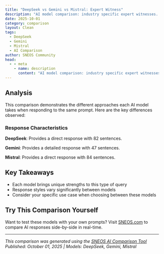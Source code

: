 ```yaml
---
title: "DeepSeek vs Gemini vs Mistral: Expert Witness"
description: "AI model comparison: industry specific expert witnesses..."
date: 2025-10-01
category: comparison
layout: Clean
tags:
  - DeepSeek
  - Gemini
  - Mistral
  - AI Comparison
author: SNEOS Community
head:
  - - meta
    - name: description
      content: "AI model comparison: industry specific expert witnesses..."
---
```


<ChatComparison
  title="DeepSeek vs Gemini vs Mistral: Expert Witness"
  prompt="industry specific expert witnesses"
  :responses='{
    "DeepSeek": "Of course. This is an excellent and complex topic. Industry-specific expert witnesses are professionals with deep, specialized knowledge and experience in a particular field or sector. They are hired to provide objective, evidence-based opinions in legal disputes to help judges and juries understand complex issues outside of common knowledge.\n\nHere is a comprehensive breakdown of industry-specific expert witnesses, including their roles, common industries, and how to work with them.\n\n### The Core Role of an Industry-Specific Expert Witness\n\nTheir primary function is to bridge the knowledge gap between a technical industry and the legal system. Their duties typically fall into three phases:\n\n1.  **Case Analysis \u0026 Report Writing:** They review case materials, form an independent opinion, and produce a detailed written report outlining their findings, the basis for their opinions, and their conclusions.\n2.  **Deposition Testimony:** They give sworn, out-of-court testimony that can be used in discovery or to prepare for trial. This is where the opposing counsel tests their opinions and credibility.\n3.  **Trial Testimony:** They present their opinions in court, explaining complex concepts in a clear, understandable way and withstanding cross-examination.\n\n---\n\n### Common Industries and Specific Expert Types\n\nHere are some of the most frequent industries that rely on expert witnesses, with examples of specific expert roles.\n\n#### 1. Construction \u0026 Engineering\n*   **Construction Defects Expert:** Investigates failures in building materials, design, or workmanship (e.g., leaking roofs, foundation cracks).\n*   **Delay \u0026 Disruption Expert (Scheduling Expert):** Analyzes project schedules to determine the cause and cost impact of project delays, often using software like Primavera P6.\n*   **Civil/Structural Engineer:** Opines on the structural integrity of buildings, bridges, and other infrastructure.\n*   **Construction Safety Expert:** Testifies on whether a construction site adhered to OSHA standards and industry safety practices.\n\n#### 2. Healthcare \u0026 Medical\n*   **Standard of Care Expert (Medical Malpractice):** A licensed physician in the same specialty who testifies whether the defendant\u0027s care met or fell below the accepted medical standard.\n*   **Life Care Planner:** Develops a detailed plan and cost analysis for the lifelong medical and support needs of a catastrophically injured person.\n*   **Toxicologist:** Determines the effects of chemicals, drugs, or poisons on the human body.\n*   **Hospital Administration Expert:** Opines on hospital policies, procedures, and staffing adequacy.\n\n#### 3. Finance \u0026 Economics\n*   **Forensic Accountant:** Traces funds, uncovers fraud, and investigates complex financial transactions.\n*   **Business Valuation Expert:** Determines the economic value of a business or business interest, crucial in shareholder disputes or divorces.\n*   **Economist:** Calculates economic damages, such as lost wages or profits, and analyzes market trends.\n*   **Securities Fraud Expert:** Testifies on the standard practices in the securities industry and whether they were breached.\n\n#### 4. Technology \u0026 IT\n*   **Cybersecurity Expert:** Investigates data breaches, opines on whether security measures were reasonable, and assesses damages.\n*   **Software Development Expert:** Testifies on software project management, coding standards, and whether a product was fit for its intended purpose.\n*   **IT \u0026 Network Infrastructure Expert:** Opines on system failures, data loss, and technology performance issues.\n*   **Patent Expert (in specific tech domains):** A technical expert with deep knowledge in a field like semiconductors or telecommunications who can explain a patent\u0027s intricacies.\n\n#### 5. Manufacturing \u0026 Industrial\n*   **Product Liability Expert:** Evaluates whether a product was defectively designed, manufactured, or had inadequate warnings or instructions.\n*   **Materials Scientist:** Analyzes the properties and failures of metals, polymers, ceramics, etc.\n*   **Industrial Engineer/Ergonomist:** Opines on workplace design, assembly line processes, and repetitive stress injuries.\n*   **Machinery \u0026 Equipment Expert:** Testifies on the proper operation, maintenance, and safety of industrial machinery.\n\n#### 6. Energy \u0026 Environmental\n*   **Geologist/Petroleum Engineer:** Opines on oil and gas extraction, reservoir management, and lease agreements.\n*   **Environmental Scientist/Engineer:** Investigates contamination, assesses remediation costs, and testifies on regulatory compliance (e.g., EPA regulations).\n*   **Renewable Energy Expert:** Provides expertise on solar, wind, or other alternative energy projects and technologies.\n\n#### 7. Transportation\n*   **Accident Reconstructionist:** Uses physics and engineering principles to determine how a vehicle, maritime, or aviation accident occurred.\n*   **Trucking \u0026 Logistics Expert:** Opines on Federal Motor Carrier Safety Regulations (FMCSRs), hours-of-service rules, and industry standards.\n*   **Maritime Expert (Captain, Naval Architect):** Testifies on nautical rules of the road, ship operations, and vessel seaworthiness.\n*   **Aviation Expert (Pilot, Aerospace Engineer):** Opines on pilot performance, air traffic control, aircraft maintenance, and design.\n\n---\n\n### Key Qualifications to Look For\n\nWhen selecting an industry-specific expert, look for a combination of:\n\n*   **Formal Education \u0026 Credentials:** Advanced degrees (Ph.D., MBA, MD, PE) and relevant professional certifications (CPA, CSP, etc.).\n*   **Hands-On Industry Experience:** A long and successful career *in the industry* is often more valuable than pure academic knowledge. They need to know how things are done in the \u0022real world.\u0022\n*   **Publications \u0026 Speaking Engagements:** A history of publishing articles, speaking at conferences, or teaching establishes them as a thought leader.\n*   **Previous Testimony Experience:** While not always mandatory, experience in depositions and trials is a huge plus. They must be able to communicate effectively and remain calm under pressure.\n*   **Impeccable Credibility and Objectivity:** The expert\u0027s primary duty is to the truth, not to the party who hired them. Any perception of bias can destroy their credibility.\n\n---\n\n### How to Find and Engage an Expert Witness\n\n1.  **Specialized Expert Witness Firms:** Many consulting firms specialize in providing vetted experts across numerous industries (e.g., Secretariat, Robson Forensic, J.S. Held).\n2.  **Legal Referral Networks:** Ask colleagues in your legal field for recommendations.\n3.  **Industry Associations:** Professional organizations often have directories or can make referrals (e.g., American College of Surgeons, American Institute of CPAs).\n4.  **University Professors:** Academics are often sought for their deep theoretical knowledge.\n5.  **Online Expert Directories:** Databases like the **Expert Pages**, **JurisPro**, or **Round Table Group** can be a starting point.\n\n**Crucial Step:** Once you identify a candidate, conduct a thorough conflicts check and review their CV, prior testimony transcripts, and publications to assess their suitability and potential vulnerabilities.\n\nIn summary, industry-specific expert witnesses are indispensable in modern litigation, translating complex, specialized knowledge into actionable insights for the justice system. Choosing the right one can be the single most important factor in the outcome of a technically complex case.",
    "Gemini": "You\u0027re looking for expert witnesses in specific industries. Here\u0027s a breakdown of how to think about this and what resources are available:\n\n**Why You Need an Industry-Specific Expert Witness**\n\n*   **Credibility:**  Industry-specific experts are vital for demonstrating the nuances, best practices, and potential deviations from accepted norms within a particular field. Their testimony carries significant weight because they are seen as knowledgeable and experienced in the area in question.\n*   **Technical Explanation:** Many cases involve complex technical details that require clarification for a judge or jury. An expert can translate jargon and processes into understandable terms.\n*   **Establishing Standards of Care:**  Experts can define the appropriate standards of care, best practices, and industry norms relevant to the case. This is crucial in cases involving negligence or liability.\n*   **Offering Opinions:**  Expert witnesses can provide opinions based on their expertise, which is often critical in determining the outcome of a case. They can analyze evidence, provide assessments, and draw conclusions that a layperson would not be qualified to make.\n*   **Supporting or Refuting Claims:** They can support or refute claims made by the opposing party by providing analysis, data, and industry insights.\n*   **Damage Assessment:** In cases involving damages, an industry-specific expert can assess the extent of the damages and provide opinions on the financial impact.\n\n**Common Industries Requiring Expert Witnesses:**\n\nThis list is not exhaustive, but it covers many common areas:\n\n*   **Medical:** Physicians (various specialties), nurses, pharmacists, medical device experts, hospital administrators, mental health professionals\n*   **Engineering:** Civil, mechanical, electrical, chemical, structural, environmental, geotechnical, automotive\n*   **Construction:** General contractors, architects, engineers, safety experts, cost estimators, inspectors\n*   **Finance:** Accountants, economists, financial analysts, appraisers, investment advisors, banking experts\n*   **Real Estate:** Appraisers, brokers, property managers, developers, land use planners\n*   **Technology:** Software developers, cybersecurity experts, data scientists, network engineers, IT consultants\n*   **Manufacturing:** Process engineers, quality control experts, safety engineers, product designers\n*   **Transportation:** Trucking safety experts, aviation experts, railroad experts, maritime experts, accident reconstructionists\n*   **Oil and Gas:** Geologists, petroleum engineers, drilling experts, pipeline experts, safety experts\n*   **Environmental:** Environmental scientists, toxicologists, remediation specialists, regulatory compliance experts\n*   **Intellectual Property:** Patent attorneys, technology experts, trademark specialists, copyright experts\n*   **Insurance:** Actuaries, underwriters, claims adjusters, insurance brokers, risk management experts\n*   **Agriculture:** Agronomists, crop specialists, livestock experts, agricultural economists\n*   **Food Science:** Food safety experts, nutritionists, food processing experts\n\n**Where to Find Industry-Specific Expert Witnesses:**\n\n*   **Expert Witness Directories and Databases:**\n    *   **SEAK\u0027s National Directory of Expert Witnesses:** One of the most comprehensive directories.\n    *   **JurisPro:** A well-known and widely used directory.\n    *   **Expert Institute:** Offers a curated network of experts and case strategy consulting.\n    *   **TASA (Technical Advisory Service for Attorneys):** Claims to be the oldest and largest expert referral service.\n    *   **ALM Experts:** A directory from ALM Media, publisher of legal publications.\n    *   **Zintro:** Connects you with experts across many industries (may not be specifically legal focused, but still useful for finding subject matter experts).\n    *   **LinkedIn:**  While not specifically for expert witnesses, you can search for professionals with specific skills and experience within the relevant industry.  Be prepared to do thorough vetting.\n*   **Professional Associations:** Many industries have professional associations that can provide referrals to qualified experts.  For example:\n    *   **American Medical Association (AMA)**\n    *   **American Society of Civil Engineers (ASCE)**\n    *   **Institute of Electrical and Electronics Engineers (IEEE)**\n    *   **American Institute of Certified Public Accountants (AICPA)**\n*   **Consulting Firms:** Some consulting firms specialize in providing expert witness services.\n*   **Universities and Research Institutions:** Professors and researchers often serve as expert witnesses.\n*   **Referrals from Attorneys:**  Ask other attorneys who practice in the same area of law for referrals.  They often have established relationships with reliable experts.\n*   **Legal Search Firms:** Some firms specialize in finding expert witnesses for attorneys.\n\n**Key Considerations When Selecting an Expert Witness:**\n\n*   **Expertise and Qualifications:**  Verify their education, experience, certifications, and publications.  Make sure they are a true expert in the *specific* area relevant to your case.\n*   **Experience as an Expert Witness:**  Inquire about their previous experience testifying in court or providing depositions.  Experience is helpful, but not always essential.  Some academics make excellent experts even without extensive court experience.\n*   **Credibility and Communication Skills:**  Assess their ability to explain complex information clearly and concisely to a judge and jury.  They must be credible and trustworthy.\n*   **Objectivity and Impartiality:**  Ensure they can provide an unbiased opinion based on the facts of the case.  Avoid experts who appear to be advocates for one side.\n*   **Availability and Cost:**  Confirm their availability to work on the case and understand their fees and expenses.  Get a clear agreement upfront.\n*   **Daubert/Frye Standard:** Be familiar with the admissibility standards for expert testimony in your jurisdiction (Daubert Standard in federal courts and many states, Frye Standard in some others).  Ensure your expert\u0027s methodology and opinions meet these standards.\n*   **Background Checks and Vetting:**  Thoroughly vet potential experts, including checking for any disciplinary actions, conflicts of interest, or previous instances of being discredited.\n\n**Before Hiring an Expert Witness:**\n\n*   **Define Your Needs:** Clearly define the specific issues for which you need expert testimony.\n*   **Conduct a Thorough Search:** Don\u0027t settle for the first expert you find.  Compare several candidates and carefully evaluate their qualifications.\n*   **Interview Potential Experts:**  Ask detailed questions about their experience, methodology, and opinions on the case.\n*   **Review Their Curriculum Vitae (CV):**  Carefully examine their CV to verify their qualifications and experience.\n*   **Check References:**  Contact references to gather feedback on their performance and credibility.\n\n**Remember**: Choosing the right expert witness is a critical decision that can significantly impact the outcome of your case. Take the time to conduct thorough research and select an expert who is qualified, credible, and able to effectively communicate their opinions.\n",
    "Mistral": "Industry-specific expert witnesses are professionals who possess specialized knowledge, skills, and experience in a particular field and are called upon to provide testimony in legal proceedings. Their expertise can be crucial in helping courts understand complex issues and make informed decisions. Here are some examples of industry-specific expert witnesses across various sectors:\n\n### 1. **Healthcare**\n   - **Medical Doctors**: Specialists in various fields such as cardiology, neurology, oncology, etc.\n   - **Nurses**: Experts in nursing practices, patient care, and hospital protocols.\n   - **Pharmacists**: Knowledgeable about drug interactions, dosages, and pharmaceutical standards.\n   - **Healthcare Administrators**: Experts in hospital management, healthcare policies, and regulatory compliance.\n\n### 2. **Technology and Software**\n   - **Software Engineers**: Specialists in software development, coding practices, and intellectual property.\n   - **Cybersecurity Experts**: Knowledgeable about data breaches, cyber threats, and security protocols.\n   - **IT Consultants**: Experts in IT infrastructure, network management, and data storage.\n\n### 3. **Finance and Accounting**\n   - **Certified Public Accountants (CPAs)**: Experts in financial auditing, taxation, and accounting standards.\n   - **Financial Analysts**: Specialists in investment strategies, market analysis, and financial modeling.\n   - **Forensic Accountants**: Experts in detecting and investigating financial fraud and irregularities.\n\n### 4. **Construction and Engineering**\n   - **Civil Engineers**: Specialists in structural integrity, building codes, and construction practices.\n   - **Architects**: Experts in building design, safety standards, and construction materials.\n   - **Construction Managers**: Knowledgeable about project management, scheduling, and cost estimation.\n\n### 5. **Environmental Science**\n   - **Environmental Engineers**: Specialists in waste management, pollution control, and environmental regulations.\n   - **Ecologists**: Experts in ecosystems, biodiversity, and environmental impact assessments.\n   - **Hydrologists**: Knowledgeable about water resources, groundwater contamination, and water management.\n\n### 6. **Manufacturing and Industrial**\n   - **Industrial Engineers**: Specialists in process optimization, quality control, and manufacturing standards.\n   - **Material Scientists**: Experts in material properties, testing, and failure analysis.\n   - **Safety Engineers**: Knowledgeable about workplace safety, OSHA regulations, and accident prevention.\n\n### 7. **Legal and Compliance**\n   - **Attorneys**: Specialists in various areas of law such as corporate law, intellectual property, and employment law.\n   - **Compliance Officers**: Experts in regulatory compliance, internal audits, and risk management.\n   - **Paralegals**: Knowledgeable about legal research, document preparation, and case management.\n\n### 8. **Energy and Utilities**\n   - **Energy Engineers**: Specialists in power generation, renewable energy, and energy efficiency.\n   - **Petroleum Engineers**: Experts in oil and gas exploration, drilling, and production.\n   - **Utility Managers**: Knowledgeable about utility operations, infrastructure, and regulatory compliance.\n\n### 9. **Transportation and Logistics**\n   - **Transportation Engineers**: Specialists in traffic management, road design, and transportation safety.\n   - **Logistics Managers**: Experts in supply chain management, inventory control, and distribution.\n   - **Aviation Experts**: Knowledgeable about aircraft maintenance, flight operations, and aviation regulations.\n\n### 10. **Education**\n   - **Educators**: Specialists in curriculum development, teaching methods, and educational policies.\n   - **School Administrators**: Experts in school management, student services, and educational leadership.\n   - **Educational Psychologists**: Knowledgeable about learning disabilities, educational assessments, and student development.\n\n### 11. **Real Estate**\n   - **Real Estate Appraisers**: Specialists in property valuation, market analysis, and appraisal standards.\n   - **Real Estate Brokers**: Experts in property transactions, contracts, and real estate laws.\n   - **Property Managers**: Knowledgeable about property management, tenant relations, and maintenance.\n\n### 12. **Hospitality and Tourism**\n   - **Hotel Managers**: Specialists in hotel operations, guest services, and hospitality management.\n   - **Tourism Experts**: Knowledgeable about travel trends, destination marketing, and tourism policies.\n   - **Event Planners**: Experts in event management, logistics, and coordination.\n\n### 13. **Agriculture**\n   - **Agronomists**: Specialists in crop production, soil science, and agricultural practices.\n   - **Veterinarians**: Experts in animal health, livestock management, and veterinary medicine.\n   - **Agricultural Engineers**: Knowledgeable about farm machinery, irrigation systems, and agricultural technology.\n\n### 14. **Media and Entertainment**\n   - **Media Consultants**: Specialists in media production, broadcasting, and digital media.\n   - **Entertainment Lawyers**: Experts in intellectual property, contracts, and entertainment law.\n   - **Marketing Experts**: Knowledgeable about branding, advertising, and market research.\n\n### 15. **Retail and Consumer Goods**\n   - **Retail Managers**: Specialists in store operations, inventory management, and customer service.\n   - **Product Designers**: Experts in product development, design, and manufacturing.\n   - **Consumer Behavior Analysts**: Knowledgeable about consumer trends, market analysis, and buying behavior.\n\n### 16. **Telecommunications**\n   - **Telecom Engineers**: Specialists in network design, telecommunications infrastructure, and signal processing.\n   - **Network Administrators**: Experts in network management, security, and troubleshooting.\n   - **Wireless Technology Experts**: Knowledgeable about mobile communications, 5G technology, and wireless networks.\n\n### 17. **Insurance**\n   - **Insurance Underwriters**: Specialists in risk assessment, policy underwriting, and claims management.\n   - **Actuaries**: Experts in statistical analysis, risk management, and insurance pricing.\n   - **Claims Adjusters**: Knowledgeable about claims processing, investigation, and settlement.\n\n### 18. **Food and Beverage**\n   - **Food Scientists**: Specialists in food safety, nutrition, and product development.\n   - **Chefs**: Experts in culinary arts, recipe development, and food preparation.\n   - **Beverage Experts**: Knowledgeable about beverage production, quality control, and distribution.\n\n### 19. **Automotive**\n   - **Automotive Engineers**: Specialists in vehicle design, manufacturing, and safety standards.\n   - **Mechanics**: Experts in vehicle maintenance, repair, and diagnostics.\n   - **Automotive Technicians**: Knowledgeable about vehicle systems, troubleshooting, and performance.\n\n### 20. **Aerospace**\n   - **Aerospace Engineers**: Specialists in aircraft design, aerodynamics, and flight mechanics.\n   - **Pilots**: Experts in flight operations, aviation safety, and aircraft handling.\n   - **Aviation Mechanics**: Knowledgeable about aircraft maintenance, repair, and inspection.\n\nEach of these experts brings a unique set of skills and knowledge to the table, making them invaluable in legal proceedings where specialized insights are required."
  }'
  published-date="22:32"
/>

## Analysis

This comparison demonstrates the different approaches each AI model takes when responding to the same prompt. Here are the key differences observed:

### Response Characteristics

**DeepSeek**: Provides a direct response with 82 sentences. 

**Gemini**: Provides a detailed response with 47 sentences. 

**Mistral**: Provides a direct response with 84 sentences. 

## Key Takeaways

- Each model brings unique strengths to this type of query
- Response styles vary significantly between models
- Consider your specific use case when choosing between these models

## Try This Comparison Yourself

Want to test these models with your own prompts? Visit [SNEOS.com](https://sneos.com) to compare AI responses side-by-side in real-time.

---

*This comparison was generated using the [SNEOS AI Comparison Tool](https://sneos.com)*
*Published: October 01, 2025 | Models: DeepSeek, Gemini, Mistral*

